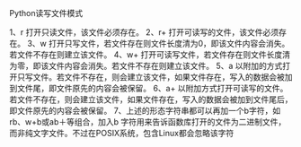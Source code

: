 Python读写文件模式

1、r 打开只读文件，该文件必须存在。 
2、r+ 打开可读写的文件，该文件必须存在。 
3、w 打开只写文件，若文件存在则文件长度清为0，即该文件内容会消失。若文件不存在则建立该文件。 
4、w+ 打开可读写文件，若文件存在则文件长度清为零，即该文件内容会消失。若文件不存在则建立该文件。 
5、a 以附加的方式打开只写文件。若文件不存在，则会建立该文件，如果文件存在，写入的数据会被加到文件尾，即文件原先的内容会被保留。 
6、a+ 以附加方式打开可读写的文件。若文件不存在，则会建立该文件，如果文件存在，写入的数据会被加到文件尾后，即文件原先的内容会被保留。 
7、上述的形态字符串都可以再加一个b字符，如rb、w+b或ab＋等组合，加入b 字符用来告诉函数库打开的文件为二进制文件，而非纯文字文件。不过在POSIX系统，包含Linux都会忽略该字符